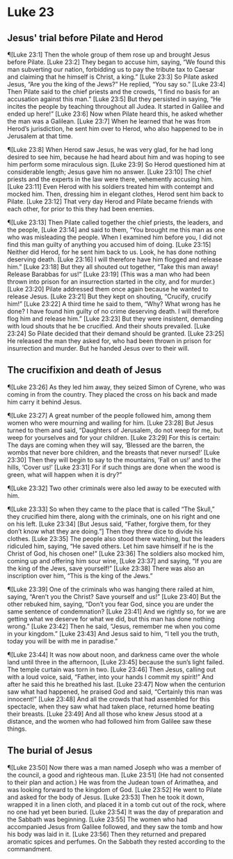 # Luke 23

## Jesus' trial before Pilate and Herod
¶[Luke 23:1] Then the whole group of them rose up and brought Jesus before Pilate.
[Luke 23:2] They began to accuse him, saying, “We found this man subverting our nation, forbidding us to pay the tribute tax to Caesar and claiming that he himself is Christ, a king.”
[Luke 23:3] So Pilate asked Jesus, “Are you the king of the Jews?” He replied, “You say so.”
[Luke 23:4] Then Pilate said to the chief priests and the crowds, “I find no basis for an accusation against this man.”
[Luke 23:5] But they persisted in saying, “He incites the people by teaching throughout all Judea. It started in Galilee and ended up here!”
[Luke 23:6] Now when Pilate heard this, he asked whether the man was a Galilean.
[Luke 23:7] When he learned that he was from Herod’s jurisdiction, he sent him over to Herod, who also happened to be in Jerusalem at that time.

¶[Luke 23:8] When Herod saw Jesus, he was very glad, for he had long desired to see him, because he had heard about him and was hoping to see him perform some miraculous sign.
[Luke 23:9] So Herod questioned him at considerable length; Jesus gave him no answer.
[Luke 23:10] The chief priests and the experts in the law were there, vehemently accusing him.
[Luke 23:11] Even Herod with his soldiers treated him with contempt and mocked him. Then, dressing him in elegant clothes, Herod sent him back to Pilate.
[Luke 23:12] That very day Herod and Pilate became friends with each other, for prior to this they had been enemies.

¶[Luke 23:13] Then Pilate called together the chief priests, the leaders, and the people,
[Luke 23:14] and said to them, “You brought me this man as one who was misleading the people. When I examined him before you, I did not find this man guilty of anything you accused him of doing.
[Luke 23:15] Neither did Herod, for he sent him back to us. Look, he has done nothing deserving death.
[Luke 23:16] I will therefore have him flogged and release him.”
[Luke 23:18] But they all shouted out together, “Take this man away! Release Barabbas for us!”
[Luke 23:19] (This was a man who had been thrown into prison for an insurrection started in the city, and for murder.)
[Luke 23:20] Pilate addressed them once again because he wanted to release Jesus.
[Luke 23:21] But they kept on shouting, “Crucify, crucify him!”
[Luke 23:22] A third time he said to them, “Why? What wrong has he done? I have found him guilty of no crime deserving death. I will therefore flog him and release him.”
[Luke 23:23] But they were insistent, demanding with loud shouts that he be crucified. And their shouts prevailed.
[Luke 23:24] So Pilate decided that their demand should be granted.
[Luke 23:25] He released the man they asked for, who had been thrown in prison for insurrection and murder. But he handed Jesus over to their will.

## The crucifixion and death of Jesus
¶[Luke 23:26] As they led him away, they seized Simon of Cyrene, who was coming in from the country. They placed the cross on his back and made him carry it behind Jesus.

¶[Luke 23:27] A great number of the people followed him, among them women who were mourning and wailing for him.
[Luke 23:28] But Jesus turned to them and said, “Daughters of Jerusalem, do not weep for me, but weep for yourselves and for your children.
[Luke 23:29] For this is certain: The days are coming when they will say, ‘Blessed are the barren, the wombs that never bore children, and the breasts that never nursed!’
[Luke 23:30] Then they will begin to say to the mountains, ‘Fall on us!’ and to the hills, ‘Cover us!’
[Luke 23:31] For if such things are done when the wood is green, what will happen when it is dry?”

¶[Luke 23:32] Two other criminals were also led away to be executed with him.

¶[Luke 23:33] So when they came to the place that is called “The Skull,” they crucified him there, along with the criminals, one on his right and one on his left.
[Luke 23:34] [But Jesus said, “Father, forgive them, for they don’t know what they are doing.”] Then they threw dice to divide his clothes.
[Luke 23:35] The people also stood there watching, but the leaders ridiculed him, saying, “He saved others. Let him save himself if he is the Christ of God, his chosen one!”
[Luke 23:36] The soldiers also mocked him, coming up and offering him sour wine,
[Luke 23:37] and saying, “If you are the king of the Jews, save yourself!”
[Luke 23:38] There was also an inscription over him, “This is the king of the Jews.”

¶[Luke 23:39] One of the criminals who was hanging there railed at him, saying, “Aren’t you the Christ? Save yourself and us!”
[Luke 23:40] But the other rebuked him, saying, “Don’t you fear God, since you are under the same sentence of condemnation?
[Luke 23:41] And we rightly so, for we are getting what we deserve for what we did, but this man has done nothing wrong.”
[Luke 23:42] Then he said, “Jesus, remember me when you come in your kingdom.”
[Luke 23:43] And Jesus said to him, “I tell you the truth, today you will be with me in paradise.”

¶[Luke 23:44] It was now about noon, and darkness came over the whole land until three in the afternoon,
[Luke 23:45] because the sun’s light failed. The temple curtain was torn in two.
[Luke 23:46] Then Jesus, calling out with a loud voice, said, “Father, into your hands I commit my spirit!” And after he said this he breathed his last.
[Luke 23:47] Now when the centurion saw what had happened, he praised God and said, “Certainly this man was innocent!”
[Luke 23:48] And all the crowds that had assembled for this spectacle, when they saw what had taken place, returned home beating their breasts.
[Luke 23:49] And all those who knew Jesus stood at a distance, and the women who had followed him from Galilee saw these things.

## The burial of Jesus
¶[Luke 23:50] Now there was a man named Joseph who was a member of the council, a good and righteous man.
[Luke 23:51] (He had not consented to their plan and action.) He was from the Judean town of Arimathea, and was looking forward to the kingdom of God.
[Luke 23:52] He went to Pilate and asked for the body of Jesus.
[Luke 23:53] Then he took it down, wrapped it in a linen cloth, and placed it in a tomb cut out of the rock, where no one had yet been buried.
[Luke 23:54] It was the day of preparation and the Sabbath was beginning.
[Luke 23:55] The women who had accompanied Jesus from Galilee followed, and they saw the tomb and how his body was laid in it.
[Luke 23:56] Then they returned and prepared aromatic spices and perfumes. On the Sabbath they rested according to the commandment.
